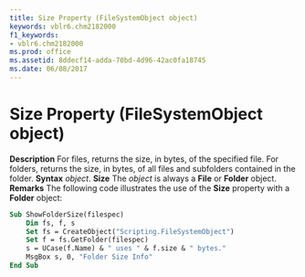 ```yaml
---
title: Size Property (FileSystemObject object)
keywords: vblr6.chm2182000
f1_keywords:
- vblr6.chm2182000
ms.prod: office
ms.assetid: 8ddecf14-adda-70bd-4d96-42ac0fa18745
ms.date: 06/08/2017
---
```



# Size Property (FileSystemObject object)



 **Description**
For files, returns the size, in bytes, of the specified file. For folders, returns the size, in bytes, of all files and subfolders contained in the folder.
 **Syntax**
 _object_. **Size**
The  _object_ is always a **File** or **Folder** object.
 **Remarks**
The following code illustrates the use of the  **Size** property with a **Folder** object:



```vb
Sub ShowFolderSize(filespec)
    Dim fs, f, s
    Set fs = CreateObject("Scripting.FileSystemObject")
    Set f = fs.GetFolder(filespec)
    s = UCase(f.Name) & " uses " & f.size & " bytes."
    MsgBox s, 0, "Folder Size Info"
End Sub
```


